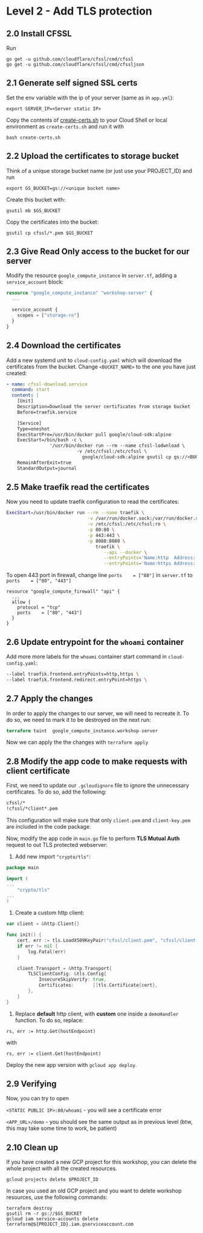 # Level 2 - Add TLS protection

## 2.0 Install CFSSL

Run 
```
go get -u github.com/cloudflare/cfssl/cmd/cfssl
go get -u github.com/cloudflare/cfssl/cmd/cfssljson
```

## 2.1 Generate self signed SSL certs

Set the env variable with the ip of your server (same as in `app.yml`):
```
export SERVER_IP=<Server static IP>
```

Copy the contents of [create-certs.sh](./create-certs.sh) to your
Cloud Shell or local environment as `create-certs.sh` and run it
with
```
bash create-certs.sh
```

## 2.2 Upload the certificates to storage bucket

Think of a unique storage bucket name (or just use your PROJECT_ID) and run 
```
export GS_BUCKET=gs://<unique bucket name>
```

Create this bucket with: 
```
gsutil mb $GS_BUCKET
```

Copy the certificates into the bucket: 
```
gsutil cp cfssl/*.pem $GS_BUCKET
```

## 2.3 Give Read Only access to the bucket for our server

Modify the resource `google_compute_instance` in `server.tf`, adding a `service_account` block:

```tf
resource "google_compute_instance" "workshop-server" {
  ...

  service_account {
    scopes = ["storage-ro"]
  }
}
```

## 2.4 Download the certificates

Add a new systemd unit to `cloud-config.yaml` which will download the certificates from the bucket. Change `<BUCKET_NAME>` to the one you have just created:

```yml
- name: cfssl-download.service
  command: start
  content: |
    [Unit]
    Description=Download the server certificates from storage bucket
    Before=traefik.service

    [Service]
    Type=oneshot
    ExecStartPre=/usr/bin/docker pull google/cloud-sdk:alpine
    ExecStart=/bin/bash -c \
                '/usr/bin/docker run --rm --name cfssl-lodwnload \
                          -v /etc/cfssl:/etc/cfssl \
                            google/cloud-sdk:alpine gsutil cp gs://<BUCKET_NAME>/{ca,server}* /etc/cfssl'
    RemainAfterExit=true
    StandardOutput=journal
```

## 2.5 Make traefik read the certificates

Now you need to update traefik configuration to read the certificates:

```sh
ExecStart=/usr/bin/docker run --rm --name traefik \
                              -v /var/run/docker.sock:/var/run/docker.sock \
                              -v /etc/cfssl:/etc/cfssl:ro \
                              -p 80:80 \
                              -p 443:443 \
                              -p 8080:8080 \
                                 traefik \
                                    --api --docker \
                                    --entryPoints='Name:http  Address::80  Redirect.EntryPoint:https' \
                                    --entryPoints='Name:https Address::443 TLS:/etc/cfssl/server.pem,/etc/cfssl/server-key.pem CA:/etc/cfssl/ca.pem'
```

To open 443 port in firewall, change line `ports    = ["80"]` in `server.tf` to `ports    = ["80", "443"]`
```
resource "google_compute_firewall" "api" {
  ...
  allow {
    protocol = "tcp"
    ports    = ["80", "443"]
  }
}
```

## 2.6 Update entrypoint for the `whoami` container

Add more more labels for the `whoami` container start command in `cloud-config.yaml`:

```sh
--label traefik.frontend.entryPoints=http,https \
--label traefik.frontend.redirect.entryPoint=https \
```

## 2.7 Apply the changes

In order to apply the changes to our server, we will need to recreate it. To do so, we need to mark it to be destroyed on the next run:

```tf
terraform taint  google_compute_instance.workshop-server
```

Now we can apply the the changes with `terraform apply`

## 2.8 Modify the app code to make requests with client certificate

First, we need to update our `.gcloudignore` file to ignore the unnecessary certificates. To do so, add the following:

```sh
cfssl/*
!cfssl/*client*.pem
```

This configuration will make sure that only `client.pem` and `client-key.pem` are included in the code package.

Now, modify the app code in `main.go` file to perform **TLS Mutual Auth** request to out TLS protected webserver:

1. Add new import `"crypto/tls"`:
```go
package main

import (
...
	"crypto/tls"
...
)
```

1. Create a custom http client:

```go
var client = &http.Client{}

func init() {
    cert, err := tls.LoadX509KeyPair("cfssl/client.pem", "cfssl/client-key.pem")
    if err != nil {
        log.Fatal(err)
    }

    client.Transport = &http.Transport{
        TLSClientConfig: &tls.Config{
            InsecureSkipVerify: true,
            Certificates:       []tls.Certificate{cert},
        },
    }
}
```

1. Replace **default** http client, with **custom** one inside a `demoHandler` function. To do so, replace: 
```
rs, err := http.Get(hostEndpoint)
```

with
```
rs, err := client.Get(hostEndpoint)
```

Deploy the new app version with `gcloud app deploy`.

## 2.9 Verifying

Now, you can try to open 

`<STATIC PUBLIC IP>:80/whoami` - you will see a certificate error

`<APP_URL>/demo` - you should see the same output as in previous level (btw, this may take some time to work, be patient)

## 2.10 Clean up 

If you have created a new GCP project for this workshop, you can delete the whole project with all the created resources.
```
gcloud projects delete $PROJECT_ID
```

In case you used an old GCP project and you want to delete workshop resources, use the following commands:
```
terraform destroy
gsutil rm -r gs://$GS_BUCKET
gcloud iam service-accounts delete terraform@${PROJECT_ID}.iam.gserviceaccount.com
```

